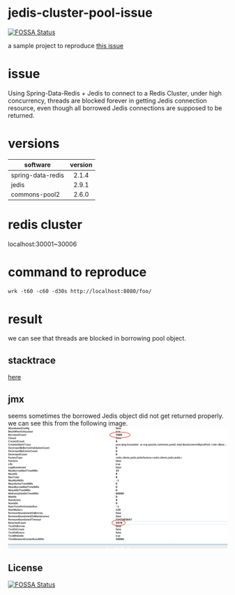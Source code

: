 # jedis-cluster-pool-issue
[![FOSSA Status](https://app.fossa.com/api/projects/git%2Bgithub.com%2Fchang-chao%2Fjedis-cluster-pool-issue.svg?type=shield)](https://app.fossa.com/projects/git%2Bgithub.com%2Fchang-chao%2Fjedis-cluster-pool-issue?ref=badge_shield)

a sample project to reproduce [this issue](https://github.com/xetorthio/jedis/issues/2068)

# issue
Using Spring-Data-Redis + Jedis to connect to a Redis Cluster, under high concurrency, threads are blocked forever in getting Jedis connection resource, even though all borrowed Jedis connections are supposed to be returned.

# versions
| software          | version|
|-------------------|:------:|
| spring-data-redis | 2.1.4  |
| jedis             | 2.9.1  |
| commons-pool2     | 2.6.0  |

# redis cluster
localhost:30001~30006

# command to reproduce
```
wrk -t60 -c60 -d30s http://localhost:8080/foo/
```

# result
we can see that threads are blocked in borrowing pool object. 
## stacktrace
[here](stacktrace.txt)

## jmx
seems sometimes the borrowed Jedis object did not get returned properly.
we can see this from the following image.
<img src="img/pool-jmx.jpg">



## License
[![FOSSA Status](https://app.fossa.com/api/projects/git%2Bgithub.com%2Fchang-chao%2Fjedis-cluster-pool-issue.svg?type=large)](https://app.fossa.com/projects/git%2Bgithub.com%2Fchang-chao%2Fjedis-cluster-pool-issue?ref=badge_large)